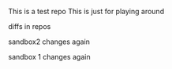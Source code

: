 This is a test repo
This is just for playing around

diffs in repos

sandbox2 changes again






sandbox 1 changes again